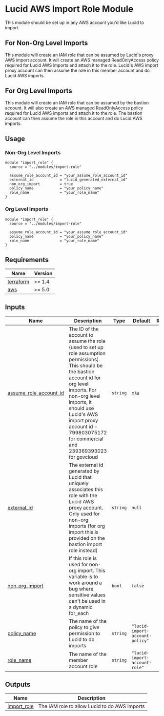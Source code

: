 # Lucid AWS Import Role Module


This module should be set up in any AWS account you'd like Lucid to import.

## For Non-Org Level Imports

This module will create an IAM role that can be assumed by Lucid's proxy AWS import account. It will create an AWS managed ReadOnlyAccess policy required for Lucid AWS imports and attach it to the role. Lucid's AWS import proxy account can then assume the role in this member account and do Lucid AWS imports.

## For Org Level Imports

This module will create an IAM role that can be assumed by the bastion account. It will also create an AWS managed ReadOnlyAccess policy required for Lucid AWS imports and attach it to the role. The bastion account can then assume the role in this account and do Lucid AWS imports.

## Usage

### Non-Org Level Imports

```hcl
module "import_role" {
  source = "../modules/import-role"

  assume_role_account_id = "your_assume_role_account_id"
  external_id            = "lucid_generated_external_id"
  non_org_import         = true
  policy_name            = "your_policy_name"
  role_name              = "your_role_name"
}
```

### Org Level Imports

```hcl
module "import_role" {
  source = "../modules/import-role"

  assume_role_account_id = "your_assume_role_account_id"
  policy_name            = "your_policy_name"
  role_name              = "your_role_name"
}
```

## Requirements

| Name | Version |
|------|---------|
| <a name="requirement_terraform"></a> [terraform](#requirement\_terraform) | >= 1.4 |
| <a name="requirement_aws"></a> [aws](#requirement\_aws) | >= 5.0 |

## Inputs

| Name | Description | Type | Default | Required |
|------|-------------|------|---------|:--------:|
| <a name="input_assume_role_account_id"></a> [assume\_role\_account\_id](#input\_assume\_role\_account\_id) | The ID of the account to assume the role (used to set up role assumption permissions). This should be the bastion account id for org level imports. For non-org level imports, it should use Lucid's AWS import proxy account id - 799803075172 for commercial and 239369393023 for govcloud | `string` | n/a | yes |
| <a name="input_external_id"></a> [external\_id](#input\_external\_id) | The external id generated by Lucid that uniquely associates this role with the Lucid AWS proxy account. Only used for non-org imports (for org import this is provided on the bastion import role instead) | `string` | `null` | no |
| <a name="input_non_org_import"></a> [non\_org\_import](#input\_non\_org\_import) | If this role is used for non-org import. This variable is to work around a bug where sensitive values can't be used in a dynamic for_each | `bool` | `false` | no |
| <a name="input_policy_name"></a> [policy\_name](#input\_policy\_name) | The name of the policy to give permission to Lucid to do imports | `string` | `"lucid-import-account-policy"` | no |
| <a name="input_role_name"></a> [role\_name](#input\_role\_name) | The name of the member account role | `string` | `"lucid-import-account-role"` | no |

## Outputs

| Name | Description |
|------|-------------|
| <a name="output_import_role"></a> [import\_role](#output\_import\_role) | The IAM role to allow Lucid to do AWS imports |
